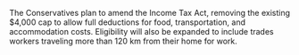 The Conservatives plan to amend the Income Tax Act, removing the existing $4,000 cap to allow full deductions for food, transportation, and accommodation costs. Eligibility will also be expanded to include trades workers traveling more than 120 km from their home for work.
